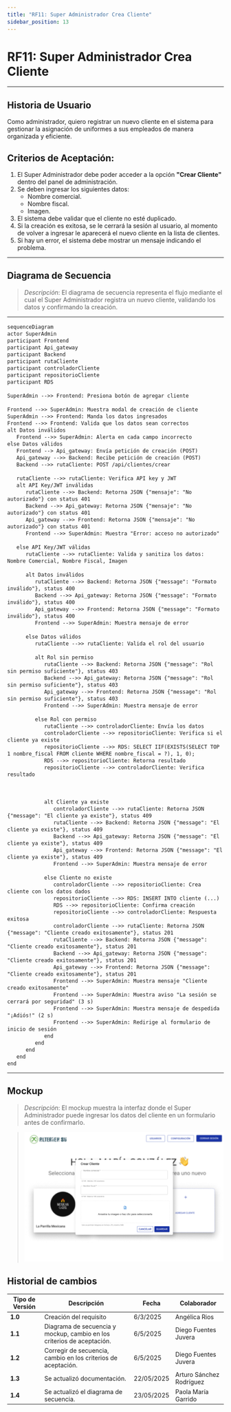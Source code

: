```yaml
---
title: "RF11: Super Administrador Crea Cliente"
sidebar_position: 13
---
```


# RF11: Super Administrador Crea Cliente

---

## Historia de Usuario

Como administrador, quiero registrar un nuevo cliente en el sistema para gestionar la asignación de uniformes a sus empleados de manera organizada y eficiente.

## **Criterios de Aceptación:**

1. El Super Administrador debe poder acceder a la opción **"Crear Cliente"** dentro del panel de administración.
2. Se deben ingresar los siguientes datos:
   - Nombre comercial.
   - Nombre fiscal.
   - Imagen.
3. El sistema debe validar que el cliente no esté duplicado.
4. Si la creación es exitosa, se le cerrará la sesión al usuario, al momento de volver a ingresar le aparecerá el nuevo cliente en la lista de clientes.
5. Si hay un error, el sistema debe mostrar un mensaje indicando el problema.

---

## **Diagrama de Secuencia**

> _Descripción_: El diagrama de secuencia representa el flujo mediante el cual el Super Administrador registra un nuevo cliente, validando los datos y confirmando la creación.

---

```mermaid
sequenceDiagram
actor SuperAdmin
participant Frontend
participant Api_gateway
participant Backend
participant rutaCliente
participant controladorCliente
participant repositorioCliente
participant RDS

SuperAdmin -->> Frontend: Presiona botón de agregar cliente

Frontend -->> SuperAdmin: Muestra modal de creación de cliente
SuperAdmin -->> Frontend: Manda los datos ingresados
Frontend -->> Frontend: Valida que los datos sean correctos
alt Datos inválidos
   Frontend -->> SuperAdmin: Alerta en cada campo incorrecto
else Datos válidos
   Frontend --> Api_gateway: Envía petición de creación (POST)
   Api_gateway -->> Backend: Recibe petición de creación (POST)
   Backend -->> rutaCliente: POST /api/clientes/crear

   rutaCliente -->> rutaCliente: Verifica API key y JWT
   alt API Key/JWT inválidas
      rutaCliente -->> Backend: Retorna JSON {"mensaje": "No autorizado"} con status 401
      Backend -->> Api_gateway: Retorna JSON {"mensaje": "No autorizado"} con status 401
      Api_gateway -->> Frontend: Retorna JSON {"mensaje": "No autorizado"} con status 401
      Frontend -->> SuperAdmin: Muestra "Error: acceso no autorizado"

   else API Key/JWT válidas
      rutaCliente -->> rutaCliente: Valida y sanitiza los datos: Nombre Comercial, Nombre Fiscal, Imagen

      alt Datos inválidos
         rutaCliente -->> Backend: Retorna JSON {"message": "Formato inválido"}, status 400
         Backend -->> Api_gateway: Retorna JSON {"message": "Formato inválido"}, status 400
         Api_gateway -->> Frontend: Retorna JSON {"message": "Formato inválido"}, status 400
         Frontend -->> SuperAdmin: Muestra mensaje de error

      else Datos válidos
         rutaCliente -->> rutaCliente: Valida el rol del usuario

         alt Rol sin permiso
            rutaCliente -->> Backend: Retorna JSON {"message": "Rol sin permiso suficiente"}, status 403
            Backend -->> Api_gateway: Retorna JSON {"message": "Rol sin permiso suficiente"}, status 403
            Api_gateway -->> Frontend: Retorna JSON {"message": "Rol sin permiso suficiente"}, status 403
            Frontend -->> SuperAdmin: Muestra mensaje de error

         else Rol con permiso
            rutaCliente -->> controladorCliente: Envía los datos
            controladorCliente -->> repositorioCliente: Verifica si el cliente ya existe
            repositorioCliente -->> RDS: SELECT IIF(EXISTS(SELECT TOP 1 nombre_fiscal FROM cliente WHERE nombre_fiscal = ?), 1, 0);
            RDS -->> repositorioCliente: Retorna resultado
            repositorioCliente -->> controladorCliente: Verifica resultado



            alt Cliente ya existe
               controladorCliente -->> rutaCliente: Retorna JSON {"message": "El cliente ya existe"}, status 409
               rutaCliente -->> Backend: Retorna JSON {"message": "El cliente ya existe"}, status 409
               Backend -->> Api_gateway: Retorna JSON {"message": "El cliente ya existe"}, status 409
               Api_gateway -->> Frontend: Retorna JSON {"message": "El cliente ya existe"}, status 409
               Frontend -->> SuperAdmin: Muestra mensaje de error

            else Cliente no existe
               controladorCliente -->> repositorioCliente: Crea cliente con los datos dados
               repositorioCliente -->> RDS: INSERT INTO cliente (...)
               RDS -->> repositorioCliente: Confirma creación
               repositorioCliente -->> controladorCliente: Respuesta exitosa
               controladorCliente -->> rutaCliente: Retorna JSON {"message": "Cliente creado exitosamente"}, status 201
               rutaCliente -->> Backend: Retorna JSON {"message": "Cliente creado exitosamente"}, status 201
               Backend -->> Api_gateway: Retorna JSON {"message": "Cliente creado exitosamente"}, status 201
               Api_gateway -->> Frontend: Retorna JSON {"message": "Cliente creado exitosamente"}, status 201
               Frontend -->> SuperAdmin: Muestra mensaje "Cliente creado exitosamente"
               Frontend -->> SuperAdmin: Muestra aviso "La sesión se cerrará por seguridad" (3 s)
               Frontend -->> SuperAdmin: Muestra mensaje de despedida "¡Adiós!" (2 s)
               Frontend -->> SuperAdmin: Redirige al formulario de inicio de sesión
            end
         end
      end
   end
end
```

---

## **Mockup**

> _Descripción_: El mockup muestra la interfaz donde el Super Administrador puede ingresar los datos del cliente en un formulario antes de confirmarlo.

> ![Interfaz para crear cliente](imagenes/RF11CreaCliente.png)

## Historial de cambios

| **Tipo de Versión** | **Descripción**                                                        | **Fecha** | **Colaborador**      |
| ------------------- | ---------------------------------------------------------------------- | --------- | -------------------- |
| **1.0**             | Creación del requisito                                                 | 6/3/2025  | Angélica Rios        |
| **1.1**             | Diagrama de secuencia y mockup, cambio en los criterios de aceptación. | 6/5/2025  | Diego Fuentes Juvera |
| **1.2**             | Corregir de secuencia, cambio en los criterios de aceptación.          | 6/5/2025  | Diego Fuentes Juvera |
| **1.3**             | Se actualizó documentación.         | 22/05/2025  | Arturo Sánchez Rodríguez |
| **1.4**             | Se actualizó el diagrama de secuencia.          | 23/05/2025  | Paola María Garrido |